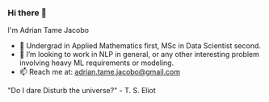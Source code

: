 ### Hi there 👋

I'm Adrian Tame Jacobo

- 🔭 Undergrad in Applied Mathematics first, MSc in Data Scientist second. 
- 👯 I’m looking to work in NLP in general, or any other interesting problem involving heavy ML requirements or modeling.
- 📫 Reach me at: adrian.tame.jacobo@gmail.com

"Do I dare
Disturb the universe?" - T. S. Eliot
